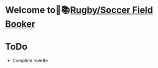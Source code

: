 # Welcome to🏉📚[Rugby/Soccer Field Booker](https://fieldbooker.vercel.app)


# ToDo

- Complete rewrite
